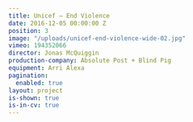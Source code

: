 ```yaml
---
title: Unicef — End Violence
date: 2016-12-05 00:00:00 Z
position: 3
image: "/uploads/unicef-end-violence-wide-02.jpg"
vimeo: 194352066
director: Jonas McQuiggin
production-company: Absolute Post + Blind Pig
equipment: Arri Alexa
pagination:
  enabled: true
layout: project
is-shown: true
is-in-cv: true
---
```


